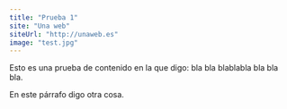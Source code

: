 ```yaml
---
title: "Prueba 1"
site: "Una web"
siteUrl: "http://unaweb.es"
image: "test.jpg"
---
```


Esto es una prueba de contenido en la que digo: bla bla blablabla bla bla bla.

En este párrafo digo otra cosa.